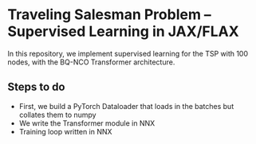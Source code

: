 # Traveling Salesman Problem – Supervised Learning in JAX/FLAX

In this repository, we implement supervised learning for the TSP with 100 nodes, with
the BQ-NCO Transformer architecture. 

## Steps to do

- First, we build a PyTorch Dataloader that loads in the batches but collates them to numpy
- We write the Transformer module in NNX
- Training loop written in NNX
